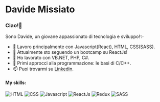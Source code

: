 # Davide Missiato

### Ciao!👋
Sono Davide, un giovane appassionato di tecnologia e sviluppo!✨

- 🔭 Lavoro principalmente con Javascript(React), HTML, CSS(SASS).
- 🌱 Attualmente sto seguendo un bootcamp su ReactJs!
- 👯 Ho lavorato con VB.NET, PHP, C#.
- 🤔 Primi approcci alla programmazione: le basi di C/C++.
- 📫 Puoi trovarmi su [Linkedin](https://www.linkedin.com/in/davide-missiato/).

#### My skills:

![HTML](https://camo.githubusercontent.com/c82fbcc2fcf16cdb2d8522a1ec04d7f7f2237b1325c3cc8a27bab3a871a02da8/68747470733a2f2f696d672e736869656c64732e696f2f62616467652f48544d4c2d4533344632363f6c6f676f3d68746d6c35266c6f676f436f6c6f723d7768697465267374796c653d666f722d7468652d6261646765)
![CSS](https://camo.githubusercontent.com/3e884cd542debe9e723dba95f5be9ed2ce600f41bc9f468280e44a332c496b32/68747470733a2f2f696d672e736869656c64732e696f2f62616467652f4353532d3135373242363f6c6f676f3d63737333266c6f676f436f6c6f723d7768697465267374796c653d666f722d7468652d6261646765)
![Javascript](https://camo.githubusercontent.com/f1ce1218eb39d7e7b6d246fb5ce1f6340158187e17ba462750de73e09cd8864f/68747470733a2f2f696d672e736869656c64732e696f2f62616467652f4a6176615363726970742d4637444631453f6c6f676f3d6a617661736372697074266c6f676f436f6c6f723d7768697465267374796c653d666f722d7468652d6261646765)
![ReactJs](https://img.shields.io/badge/React-20232A?style=for-the-badge&logo=react&logoColor=61DAFB)
![Redux](https://img.shields.io/badge/Redux-593D88?style=for-the-badge&logo=redux&logoColor=white)
![SASS](https://camo.githubusercontent.com/c93c5b901495fcf927f1b40a72c432aa56b53338d490eb435a815330d9ef3e2e/68747470733a2f2f696d672e736869656c64732e696f2f62616467652f536173732d4343363639393f6c6f676f3d73617373266c6f676f436f6c6f723d7768697465267374796c653d666f722d7468652d6261646765)
<!--
- 💬 Ask me about ...
- 😄 Pronouns: ...
- ⚡ Fun fact: ... -->
